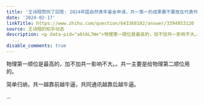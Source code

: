 ```yaml
---
title: '王诗翔赞同了回答: 2024年国自然青年基金申请，共一第一的成果要不要放在代表作中？'
date: '2024-02-17'
linkTitle: https://www.zhihu.com/question/643368102/answer/3394953120
source: 王诗翔的知乎动态
description: <p data-pid="a6tAL7We">物理第一顺位是最高的，加不加共一影响不大。。共一主要是给物理第二顺位用的。</p><p data-pid="uiKxRHYx">简单归纳，共一越靠前越牛逼，共同通讯越靠后越牛逼。</p>
  ...
disable_comments: true
---
```

<p data-pid="a6tAL7We">物理第一顺位是最高的，加不加共一影响不大。。共一主要是给物理第二顺位用的。</p><p data-pid="uiKxRHYx">简单归纳，共一越靠前越牛逼，共同通讯越靠后越牛逼。</p> ...